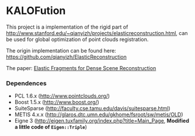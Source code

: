 KALOFution
==========

This project is a implementation of the rigid part of <http://www.stanford.edu/~qianyizh/projects/elasticreconstruction.html>,
can be used for global optimization of point clouds registration.

The origin implementation can be found here: <https://github.com/qianyizh/ElasticReconstruction>

The paper: [Elastic Fragments for Dense Scene Reconstruction](http://stanford.edu/~sdmiller/octo/files/iccv2013.pdf)

### Dependences
- PCL 1.6.x (<http://www.pointclouds.org/>)
- Boost 1.5.x (<http://www.boost.org/>)
- SuiteSparse (<http://faculty.cse.tamu.edu/davis/suitesparse.html>)
- METIS 4.x.x (<http://glaros.dtc.umn.edu/gkhome/fsroot/sw/metis/OLD>)
- Eigne 3 (<http://eigen.tuxfamily.org/index.php?title=Main_Page>, __Modified a little code of `Eigen::Triple`__)
